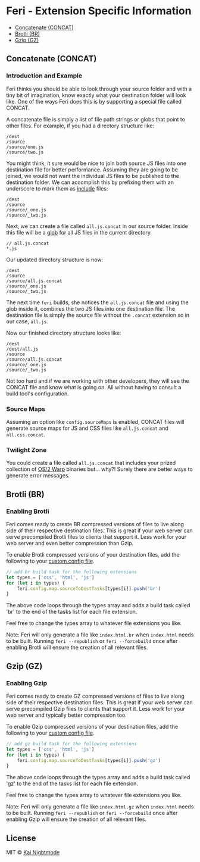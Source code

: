 # Feri - Extension Specific Information

* [Concatenate (CONCAT)](#concatenate-concat)
* [Brotli (BR)](#brotli-br)
* [Gzip (GZ)](#gzip-gz)

## Concatenate (CONCAT)

### Introduction and Example

Feri thinks you should be able to look through your source folder and with a tiny bit of imagination, know exactly what your destination folder will look like. One of the ways Feri does this is by supporting a special file called CONCAT.

A concatenate file is simply a list of file path strings or globs that point to other files. For example, if you had a directory structure like:

```
/dest
/source
/source/one.js
/source/two.js
```

You might think, it sure would be nice to join both source JS files into one destination file for better performance. Assuming they are going to be joined, we would not want the individual JS files to be published to the destination folder. We can accomplish this by prefixing them with an underscore to mark them as [include](../README.md#include-files) files:

```
/dest
/source
/source/_one.js
/source/_two.js
```

Next, we can create a file called `all.js.concat` in our source folder. Inside this file will be a [glob](https://www.npmjs.com/package/glob) for all JS files in the current directory.

```
// all.js.concat
*.js
```

Our updated directory structure is now:

```
/dest
/source
/source/all.js.concat
/source/_one.js
/source/_two.js
```

The next time `feri` builds, she notices the `all.js.concat` file and using the glob inside it, combines the two JS files into one destination file. The destination file is simply the source file without the `.concat` extension so in our case, `all.js`.

Now our finished directory structure looks like:

```
/dest
/dest/all.js
/source
/source/all.js.concat
/source/_one.js
/source/_two.js
```

Not too hard and if we are working with other developers, they will see the CONCAT file and know what is going on. All without having to consult a build tool's configuration.

### Source Maps

Assuming an option like `config.sourceMaps` is enabled, CONCAT files will generate source maps for JS and CSS files like `all.js.concat` and `all.css.concat`.

### Twilight Zone

You could create a file called `all.js.concat` that includes your prized collection of [OS/2 Warp](https://en.wikipedia.org/wiki/OS/2) binaries but... why?! Surely there are better ways to generate error messages.

## Brotli (BR)

### Enabling Brotli

Feri comes ready to create BR compressed versions of files to live along side of their respective destination files. This is great if your web server can serve precompiled Brotli files to clients that support it. Less work for your web server and even better compression than Gzip.

To enable Brotli compressed versions of your destination files, add the following to your [custom config file](../README.md#custom-config-file).

```js
// add br build task for the following extensions
let types = ['css', 'html', 'js']
for (let i in types) {
    feri.config.map.sourceToDestTasks[types[i]].push('br')
}
```

The above code loops through the types array and adds a build task called 'br' to the end of the tasks list for each file extension.

Feel free to change the types array to whatever file extensions you like.

Note: Feri will only generate a file like `index.html.br` when `index.html` needs to be built. Running `feri --republish` or `feri --forcebuild` once after enabling Brotli will ensure the creation of all relevant files.

## Gzip (GZ)

### Enabling Gzip

Feri comes ready to create GZ compressed versions of files to live along side of their respective destination files. This is great if your web server can serve precompiled Gzip files to clients that support it. Less work for your web server and typically better compression too.

To enable Gzip compressed versions of your destination files, add the following to your [custom config file](../README.md#custom-config-file).

```js
// add gz build task for the following extensions
let types = ['css', 'html', 'js']
for (let i in types) {
    feri.config.map.sourceToDestTasks[types[i]].push('gz')
}
```

The above code loops through the types array and adds a build task called 'gz' to the end of the tasks list for each file extension.

Feel free to change the types array to whatever file extensions you like.

Note: Feri will only generate a file like `index.html.gz` when `index.html` needs to be built. Running `feri --republish` or `feri --forcebuild` once after enabling Gzip will ensure the creation of all relevant files.

## License

MIT © [Kai Nightmode](https://forestmist.org)